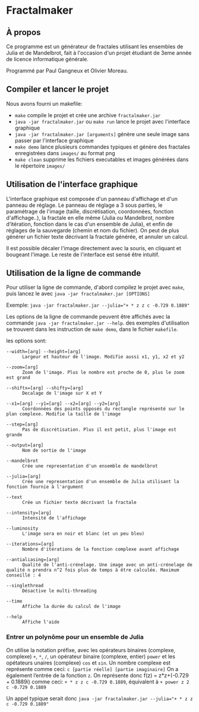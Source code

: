 # Fractalmaker

## À propos

Ce programme est un générateur de fractales utilisant les ensembles de Julia et de Mandelbrot, fait à l'occasion d'un projet étudiant de 3eme année de licence informatique générale.

Programmé par Paul Gangneux et Olivier Moreau.

## Compiler et lancer le projet

Nous avons fourni un makefile:
  - `make` compile le projet et crée une archive `fractalmaker.jar`
  - `java -jar fractalmaker.jar` ou `make run` lance le projet avec l'interface graphique
  - `java -jar fractalmaker.jar [arguments]` génère une seule image sans passer par l'interface graphique
  - `make demo` lance plusieurs commandes typiques et génère des fractales enregistrées dans `images/` au format png
  - `make clean` supprime les fichiers executables et images générées dans le répertoire `images/`

## Utilisation de l'interface graphique
L'interface graphique est composée d'un panneau d'affichage et d'un panneau de réglage.
Le panneau de réglage a 3 sous parties, le paramétrage de l'image (taille, discrétisation, coordonnées, fonction d'affichage..),
la fractale en elle même (Julia ou Mandelbrot, nombre d’itération, fonction dans le cas d'un ensemble de Julia),
et enfin de réglages de la sauvegarde (chemin et nom du fichier).
On peut de plus générer un fichier texte décrivant la fractale générée, et annuler un calcul.

Il est possible décaler l'image directement avec la souris, en cliquant et bougeant l'image. Le reste de l'interface est sensé être intuitif.

## Utilisation de la ligne de commande
Pour utiliser la ligne de commande, d'abord compilez le projet avec `make`,
puis lancez le avec `java -jar fractalmaker.jar [OPTIONS]`

Exemple: `java -jar fractalmaker.jar --julia="+ * z z c -0.729 0.1889"`

Les options de la ligne de commande peuvent être affichés avec la commande `java -jar fractalmaker.jar --help`. des exemples d'utilisation se trouvent dans les instruction de `make demo`, dans le fichier `makefile`.

les options sont: 
```
--width=[arg] --height=[arg]
      Largeur et hauteur de l'image. Modifie aussi x1, y1, x2 et y2

--zoom=[arg]
      Zoom de l'image. Plus le nombre est proche de 0, plus le zoom est grand

--shiftx=[arg] --shifty=[arg]
      Decalage de l'image sur X et Y

--x1=[arg] --y1=[arg] --x2=[arg] --y2=[arg]
      Coordonnées des points opposés du rectangle représenté sur le plan complexe. Modifie la taille de l'image

--step=[arg]
      Pas de discrétisation. Plus il est petit, plus l'image est grande

--output=[arg]
      Nom de sortie de l'image

--mandelbrot
      Crée une representation d'un ensemble de mandelbrot

--julia=[arg]
      Crée une representation d'un ensemble de Julia utilisant la fonction fournie à l'argument

--text
      Crée un fichier texte décrivant la fractale

--intensity=[arg]
      Intensité de l'affichage

--luminosity
      L'image sera en noir et blanc (et un peu bleu)

--iterations=[arg]
      Nombre d'itérations de la fonction complexe avant affichage

--antialiasing=[arg]
      Qualité de l'anti-crénelage. Une image avec un anti-crénelage de qualité n prendra n^2 fois plus de temps à être calculée. Maximum conseillé : 4
      
--singlethread
      Désactive le multi-threading

--time
      Affiche la durée du calcul de l'image

--help
      Affiche l'aide
```

### Entrer un polynôme pour un ensemble de Julia
On utilise la notation préfixe, avec les opérateurs binaires (complexe, complexe) `+`, `*`, `/`, un opérateur binaire (complexe, entier) `power` et les opétateurs unaires (complexe) `cos` et `sin`.
Un nombre complexe est représente comme ceci: `c [partie réelle] [partie imaginaire]`
On a également l’entrée de la fonction `z`.
On représente donc f(z) = z\*z+(-0.729 + 0.1889i) comme ceci:
    `+ * z z c -0.729 0.1889`, équivalent à `+ power z 2 c -0.729 0.1889`

Un appel typique serait donc `java -jar fractalmaker.jar --julia="+ * z z c -0.729 0.1889"`
